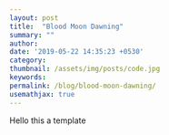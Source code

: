 ```yaml
---
layout: post
title:  "Blood Moon Dawning"
summary: ""
author: 
date: '2019-05-22 14:35:23 +0530'
category:
thumbnail: /assets/img/posts/code.jpg
keywords: 
permalink: /blog/blood-moon-dawning/
usemathjax: true
---
```



Hello this a template
